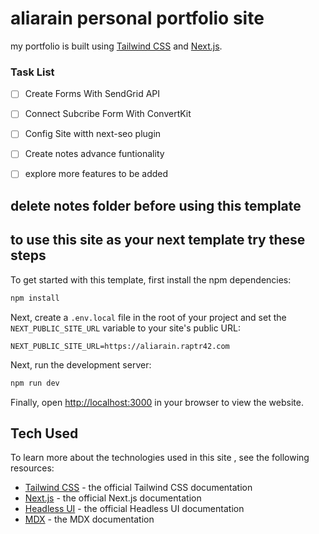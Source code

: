 # aliarain personal portfolio site 
my portfolio is built using [Tailwind CSS](https://tailwindcss.com) and [Next.js](https://nextjs.org).

### Task List

- [ ] Create Forms With SendGrid API
- [ ] Connect Subcribe Form With ConvertKit
- [ ] Config Site witth next-seo plugin 
- [ ] Create notes advance funtionality
- [ ] explore more features to be added


## delete notes folder before using this template
## to use this site as your next template try these steps



To get started with this template, first install the npm dependencies:

```bash
npm install
```

Next, create a `.env.local` file in the root of your project and set the `NEXT_PUBLIC_SITE_URL` variable to your site's public URL:

```
NEXT_PUBLIC_SITE_URL=https://aliarain.raptr42.com
```

Next, run the development server:

```bash
npm run dev
```

Finally, open [http://localhost:3000](http://localhost:3000) in your browser to view the website.

## Tech Used

To learn more about the technologies used in this site , see the following resources:

- [Tailwind CSS](https://tailwindcss.com/docs) - the official Tailwind CSS documentation
- [Next.js](https://nextjs.org/docs) - the official Next.js documentation
- [Headless UI](https://headlessui.dev) - the official Headless UI documentation
- [MDX](https://mdxjs.com) - the MDX documentation
